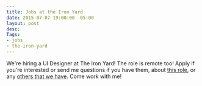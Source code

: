 ```yaml
---
title: Jobs at the Iron Yard
date: 2015-07-07 19:00:00 -05:00
layout: post
desc: 
Tags:
- jobs
- the-iron-yard
---
```


We're hiring a UI Designer at The Iron Yard! The role is remote too! Apply if you're interested or send me questions if you have them, about [this role](https://the-iron-yard.workable.com/jobs/84721), or any [others that we have](https://the-iron-yard.workable.com/). Come work with me!